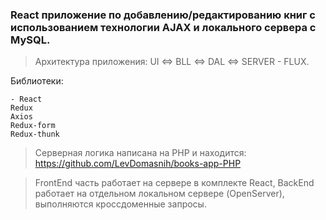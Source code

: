 ### React приложение по добавлению/редактированию книг с использованием технологии AJAX и локального сервера с MySQL.

> Архитектура приложения: UI <=> BLL <=> DAL <=> SERVER - FLUX.

Библиотеки: 
```
- React
Redux
Axios
Redux-form
Redux-thunk
```

> Cерверная логика написана на PHP и находится: https://github.com/LevDomasnih/books-app-PHP

> FrontEnd часть работает на сервере в комплекте React, BackEnd работает на отдельном локальном сервере (OpenServer), выполняются кроссдоменные запросы. 
